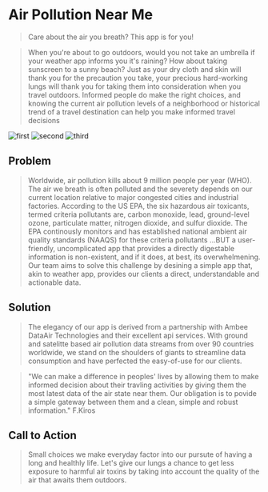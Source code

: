 

# Air Pollution Near Me
  > Care about the air you breath? This app is for you!

  > When you're about to go outdoors, would you not take an umbrella if your weather app informs you it's raining? How about taking sunscreen to a sunny beach?
Just as your dry cloth and skin will thank you for the precaution you take, your precious hard-working lungs will thank you for taking them into consideration when you travel outdoors. 
Informed people do make the right choices, and knowing the current air pollution levels of a neighborhood or historical trend of a travel destination can help you make informed travel decisions

![first](https://media.giphy.com/media/fPI7XYwXoSAdqPkVrc/giphy.gif) ![second]() ![third]()




## Problem ##
  > Worldwide, air pollution kills about 9 million people per year (WHO). The air we breath is often polluted and the severety depends on our current location relative to major congested cities and industrial factories. According to the US EPA, the six hazardous air toxicants, termed criteria pollutants are, carbon monoxide, lead, ground-level ozone, particulate matter, nitrogen dioxide, and sulfur dioxide. The EPA continously monitors and has established national ambient air quality standards (NAAQS) for these criteria pollutants ...BUT a user-friendly, uncomplicated app that provides a directly digestable information is non-existent, and if it does, at best, its overwhelmening. Our team aims to solve this challenge by desining a simple app that, akin to weather app, provides our clients a direct, understandable and actionable data.

## Solution ##
  > The elegancy of our app is derived from a partnership with Ambee DataAir Technologies and their excellent api services. With ground and satelitte based air pollution data streams from over 90 countries worldwide, we stand on the shoulders of giants to streamline data consumption and have perfected the easy-of-use for our clients.
  
  > "We can make a difference in peoples' lives by allowing them to make informed decision about their travling activities by giving them the most latest data of the air state near them. Our obligation is to povide a simple gateway between them and a clean, simple and robust information." F.Kiros



## Call to Action ##
  > Small choices we make everyday factor into our pursute of having a long and healthly life. Let's give our lungs a chance to get less exposure to harmful air toxins by taking into account the quality of the air that awaits them outdoors.

